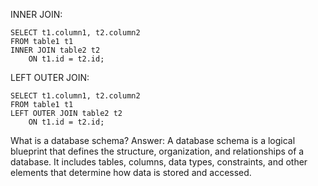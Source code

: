 INNER JOIN:
```
SELECT t1.column1, t2.column2
FROM table1 t1
INNER JOIN table2 t2
    ON t1.id = t2.id;
```
LEFT OUTER JOIN:
```
SELECT t1.column1, t2.column2
FROM table1 t1
LEFT OUTER JOIN table2 t2
    ON t1.id = t2.id;
```
What is a database schema?
Answer: A database schema is a logical blueprint that defines the structure, organization, and relationships of a database. 
It includes tables, columns, data types, constraints, and other elements that determine how data is stored and accessed.
